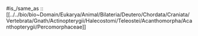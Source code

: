 
#is_/same_as :: [[../../bio/bio~Domain/Eukarya/Animal/Bilateria/Deutero/Chordata/Craniata/Vertebrata/Gnath/Actinopterygii/Halecostomi/Teleostei/Acanthomorpha/Acanthopterygii/Percomorphaceae]] 

